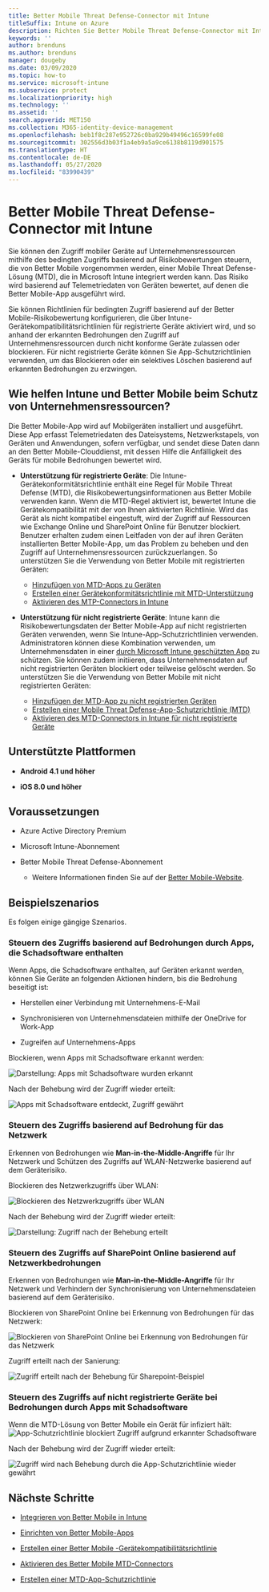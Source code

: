 ```yaml
---
title: Better Mobile Threat Defense-Connector mit Intune
titleSuffix: Intune on Azure
description: Richten Sie Better Mobile Threat Defense-Connector mit Intune ein.
keywords: ''
author: brenduns
ms.author: brenduns
manager: dougeby
ms.date: 03/09/2020
ms.topic: how-to
ms.service: microsoft-intune
ms.subservice: protect
ms.localizationpriority: high
ms.technology: ''
ms.assetid: ''
search.appverid: MET150
ms.collection: M365-identity-device-management
ms.openlocfilehash: beb1f8c287e952726c0ba929b49496c16599fe08
ms.sourcegitcommit: 302556d3b03f1a4eb9a5a9ce6138b8119d901575
ms.translationtype: HT
ms.contentlocale: de-DE
ms.lasthandoff: 05/27/2020
ms.locfileid: "83990439"
---
```

# <a name="better-mobile-threat-defense-connector-with-intune"></a>Better Mobile Threat Defense-Connector mit Intune

Sie können den Zugriff mobiler Geräte auf Unternehmensressourcen mithilfe des bedingten Zugriffs basierend auf Risikobewertungen steuern, die von Better Mobile vorgenommen werden, einer Mobile Threat Defense-Lösung (MTD), die in Microsoft Intune integriert werden kann. Das Risiko wird basierend auf Telemetriedaten von Geräten bewertet, auf denen die Better Mobile-App ausgeführt wird.

Sie können Richtlinien für bedingten Zugriff basierend auf der Better Mobile-Risikobewertung konfigurieren, die über Intune-Gerätekompatibilitätsrichtlinien für registrierte Geräte aktiviert wird, und so anhand der erkannten Bedrohungen den Zugriff auf Unternehmensressourcen durch nicht konforme Geräte zulassen oder blockieren. Für nicht registrierte Geräte können Sie App-Schutzrichtlinien verwenden, um das Blockieren oder ein selektives Löschen basierend auf erkannten Bedrohungen zu erzwingen.

## <a name="how-do-intune-and-better-mobile-help-protect-your-company-resources"></a>Wie helfen Intune und Better Mobile beim Schutz von Unternehmensressourcen?

Die Better Mobile-App wird auf Mobilgeräten installiert und ausgeführt. Diese App erfasst Telemetriedaten des Dateisystems, Netzwerkstapels, von Geräten und Anwendungen, sofern verfügbar, und sendet diese Daten dann an den Better Mobile-Clouddienst, mit dessen Hilfe die Anfälligkeit des Geräts für mobile Bedrohungen bewertet wird.

- **Unterstützung für registrierte Geräte**: Die Intune-Gerätekonformitätsrichtlinie enthält eine Regel für Mobile Threat Defense (MTD), die Risikobewertungsinformationen aus Better Mobile verwenden kann. Wenn die MTD-Regel aktiviert ist, bewertet Intune die Gerätekompatibilität mit der von Ihnen aktivierten Richtlinie. Wird das Gerät als nicht kompatibel eingestuft, wird der Zugriff auf Ressourcen wie Exchange Online und SharePoint Online für Benutzer blockiert. Benutzer erhalten zudem einen Leitfaden von der auf ihren Geräten installierten Better Mobile-App, um das Problem zu beheben und den Zugriff auf Unternehmensressourcen zurückzuerlangen. So unterstützen Sie die Verwendung von Better Mobile mit registrierten Geräten:
  - [Hinzufügen von MTD-Apps zu Geräten](../protect/mtd-apps-ios-app-configuration-policy-add-assign.md)
  - [Erstellen einer Gerätekonformitätsrichtlinie mit MTD-Unterstützung](../protect/mtd-device-compliance-policy-create.md)
  - [Aktivieren des MTP-Connectors in Intune](../protect/mtd-connector-enable.md)

- **Unterstützung für nicht registrierte Geräte**: Intune kann die Risikobewertungsdaten der Better Mobile-App auf nicht registrierten Geräten verwenden, wenn Sie Intune-App-Schutzrichtlinien verwenden. Administratoren können diese Kombination verwenden, um Unternehmensdaten in einer [durch Microsoft Intune geschützten App](../apps/apps-supported-intune-apps.md) zu schützen. Sie können zudem initiieren, dass Unternehmensdaten auf nicht registrierten Geräten blockiert oder teilweise gelöscht werden. So unterstützen Sie die Verwendung von Better Mobile mit nicht registrierten Geräten:
  - [Hinzufügen der MTD-App zu nicht registrierten Geräten](../protect/mtd-add-apps-unenrolled-devices.md)
  - [Erstellen einer Mobile Threat Defense-App-Schutzrichtlinie (MTD)](../protect/mtd-app-protection-policy.md)
  - [Aktivieren des MTD-Connectors in Intune für nicht registrierte Geräte](../protect/mtd-enable-unenrolled-devices.md)

## <a name="supported-platforms"></a>Unterstützte Plattformen

- **Android 4.1 und höher**

- **iOS 8.0 und höher**

## <a name="prerequisites"></a>Voraussetzungen

- Azure Active Directory Premium

- Microsoft Intune-Abonnement

- Better Mobile Threat Defense-Abonnement

  - Weitere Informationen finden Sie auf der [Better Mobile-Website](https://www.better.mobi/).

## <a name="sample-scenarios"></a>Beispielszenarios

Es folgen einige gängige Szenarios.

### <a name="control-access-based-on-threats-from-malicious-apps"></a>Steuern des Zugriffs basierend auf Bedrohungen durch Apps, die Schadsoftware enthalten

Wenn Apps, die Schadsoftware enthalten, auf Geräten erkannt werden, können Sie Geräte an folgenden Aktionen hindern, bis die Bedrohung beseitigt ist:

- Herstellen einer Verbindung mit Unternehmens-E-Mail

- Synchronisieren von Unternehmensdateien mithilfe der OneDrive for Work-App

- Zugreifen auf Unternehmens-Apps

Blockieren, wenn Apps mit Schadsoftware erkannt werden:

![Darstellung: Apps mit Schadsoftware wurden erkannt](./media/better-mobile-threat-defense-connector/better-mobile-maliciousapps-blocked.png)

Nach der Behebung wird der Zugriff wieder erteilt:

![Apps mit Schadsoftware entdeckt, Zugriff gewährt](./media/better-mobile-threat-defense-connector/better-mobile-maliciousapps-unblocked.png)

### <a name="control-access-based-on-threat-to-network"></a>Steuern des Zugriffs basierend auf Bedrohung für das Netzwerk

Erkennen von Bedrohungen wie **Man-in-the-Middle-Angriffe** für Ihr Netzwerk und Schützen des Zugriffs auf WLAN-Netzwerke basierend auf dem Geräterisiko.

Blockieren des Netzwerkzugriffs über WLAN:

![Blockieren des Netzwerkzugriffs über WLAN](./media/better-mobile-threat-defense-connector/better-mobile-network-wifi-blocked.png)

Nach der Behebung wird der Zugriff wieder erteilt:

![Darstellung: Zugriff nach der Behebung erteilt](./media/better-mobile-threat-defense-connector/better-mobile-network-wifi-unblocked.png)

### <a name="control-access-to-sharepoint-online-based-on-threat-to-network"></a>Steuern des Zugriffs auf SharePoint Online basierend auf Netzwerkbedrohungen

Erkennen von Bedrohungen wie **Man-in-the-Middle-Angriffe** für Ihr Netzwerk und Verhindern der Synchronisierung von Unternehmensdateien basierend auf dem Geräterisiko.

Blockieren von SharePoint Online bei Erkennung von Bedrohungen für das Netzwerk:

![Blockieren von SharePoint Online bei Erkennung von Bedrohungen für das Netzwerk](./media/better-mobile-threat-defense-connector/better-mobile-network-spo-blocked.png)

Zugriff erteilt nach der Sanierung:

![Zugriff erteilt nach der Behebung für Sharepoint-Beispiel](./media/better-mobile-threat-defense-connector/better-mobile-network-spo-unblocked.png)

### <a name="control--access-on-unenrolled-devices-based-on-threats-from-malicious-apps"></a>Steuern des Zugriffs auf nicht registrierte Geräte bei Bedrohungen durch Apps mit Schadsoftware

Wenn die MTD-Lösung von Better Mobile ein Gerät für infiziert hält: ![App-Schutzrichtlinie blockiert Zugriff aufgrund erkannter Schadsoftware](./media/better-mobile-threat-defense-connector/better-mobile-app-policy-block.png)

Nach der Behebung wird der Zugriff wieder erteilt:

![Zugriff wird nach Behebung durch die App-Schutzrichtlinie wieder gewährt](./media/better-mobile-threat-defense-connector/better-mobile-app-policy-remediated.png)

## <a name="next-steps"></a>Nächste Schritte

- [Integrieren von Better Mobile in Intune](better-mobile-mtd-connector-integration.md)

- [Einrichten von Better Mobile-Apps](mtd-apps-ios-app-configuration-policy-add-assign.md)

- [Erstellen einer Better Mobile -Gerätekompatibilitätsrichtlinie](mtd-device-compliance-policy-create.md)

- [Aktivieren des Better Mobile MTD-Connectors](mtd-connector-enable.md)

- [Erstellen einer MTD-App-Schutzrichtlinie](mtd-app-protection-policy.md) 
